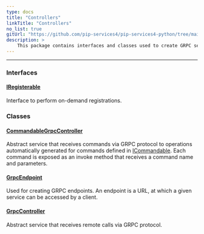 ```yaml
---
type: docs
title: "Controllers"
linkTitle: "Controllers"
no_list: true
gitUrl: "https://github.com/pip-services4/pip-services4-python/tree/main/pip-services4-grpc-python"
description: >
    This package contains interfaces and classes used to create GRPC services.
---
```

---
<div class="module-body"> 

### Interfaces

#### [IRegisterable](iregisterable)
Interface to perform on-demand registrations.


### Classes

#### [CommandableGrpcController](commandable_grpc_controller)
Abstract service that receives commands via GRPC protocol
to operations automatically generated for commands defined in [ICommandable](../../commons/commands/icommandable).
Each command is exposed as an invoke method that receives a command name and parameters.

#### [GrpcEndpoint](grpc_endpoint)
Used for creating GRPC endpoints. An endpoint is a URL, at which a given service can be accessed by a client.

#### [GrpcController](grpc_controller)
Abstract service that receives remote calls via GRPC protocol.


</div>


